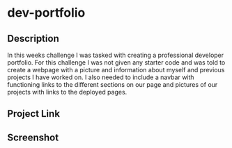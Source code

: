 # dev-portfolio

## Description
In this weeks challenge I was tasked with creating a professional developer portfolio. For this challenge I was not given any starter code and was told to create a webpage with a picture and information about myself and previous projects I have worked on. I also needed to include a navbar with functioning links to the different sections on our page and pictures of our projects with links to the deployed pages.

## Project Link



## Screenshot